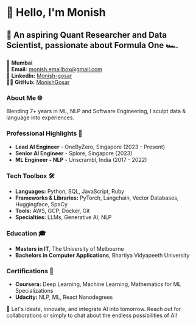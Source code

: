 # 👋 Hello, I'm Monish

## 🚀 An aspiring Quant Researcher and Data Scientist, passionate about Formula One 🏎️.

📍 **Mumbai**  
📧 **Email:** [monish.emailbox@gmail.com](mailto:monish.emailbox@gmail.com)  
🔗 **LinkedIn:** [Monish-gosar](https://www.linkedin.com/in/monish-gosar/)  
👨‍💻 **GitHub:** [MonishGosar](https://github.com/MonishGosar)


### About Me 🌐
Blending 7+ years in ML, NLP and Software Engineering, I sculpt data & language into experiences. 


### Professional Highlights 🌟
- **Lead AI Engineer** - OneByZero, Singapore (2023 - Present)
- **Senior AI Engineer** - Splore, Singapore (2023)
- **ML Engineer - NLP** - Unscrambl, India (2017 - 2022)


### Tech Toolbox 🛠️
- **Languages:** Python, SQL, JavaScript, Ruby
- **Frameworks & Libraries:** PyTorch, Langchain, Vector Databases, Huggingface, SpaCy
- **Tools:** AWS, GCP, Docker, Git
- **Specialties:** LLMs, Generative AI, NLP

### Education 🎓
- **Masters in IT**, The University of Melbourne
- **Bachelors in Computer Applications**, Bhartiya Vidyapeeth University

### Certifications 📜
- **Coursera:** Deep Learning, Machine Learning, Mathematics for ML Specializations
- **Udacity:** NLP, ML, React Nanodegrees

🔗 Let's ideate, innovate, and integrate AI into tomorrow. Reach out for collaborations or simply to chat about the endless possibilities of AI!

